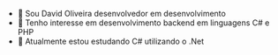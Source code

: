- 👋 Sou David Oliveira desenvolvedor em desenvolvimento
- 👀 Tenho interesse em desenvolvimento backend em linguagens C# e PHP
- 🌱 Atualmente estou estudando C# utilizando o .Net
<!---
davids182/davids182 is a ✨ special ✨ repository because its `README.md` (this file) appears on your GitHub profile.
You can click the Preview link to take a look at your changes.
--->
